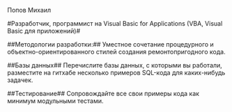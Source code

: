 Попов Михаил

#Разработчик, программист на Visual Basic for Applications (VBA, Visual Basic для приложений)#

##Методологии разработки:##
Уместное сочетание процедурного и объектно-ориентированного стилей создания ремонтопригодного кода.

##Базы данных##
Перечислите базы данных, с которыми вы работали, разместите на гитхабе несколько примеров SQL-кода для каких-нибудь задачек.

##Тестирование##
Сопровождайте все свои примеры кода как минимум модульными тестами.
